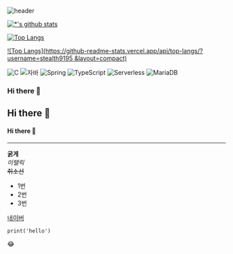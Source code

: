 ![header](https://capsule-render.vercel.app/api?type=wave&color=auto&height=300&section=header&text=깃허브%20특강&fontSize=90&animation=scaleIn)


[![*'s github stats](https://github-readme-stats.vercel.app/api?username=stealth9195)](https://github.com/stealth9195)


[![Top Langs](https://github-readme-stats.vercel.app/api/top-langs/?username=stealth9195)](https://github.com/stealth9195/github-readme-stats)

[![Top Langs](https://github-readme-stats.vercel.app/api/top-langs/?username=stealth9195 &layout=compact)](https://github.com/stealth9195/github-readme-stats)


![C](https://img.shields.io/badge/-C-123456?style=flat-square&logo=C&logoColor=black)
![자바](https://img.shields.io/badge/-자바-007396?style=flat&logo=Java&logoColor=ffffff)
![Spring](https://img.shields.io/badge/-Spring-6DB33F?style=for-the-badge&logo=Spring&logoColor=white)
![TypeScript](https://img.shields.io/badge/-TypeScript-3178C6?style=flat-square&logo=TypeScript&logoColor=white)
![Serverless](https://img.shields.io/badge/-Serverless-FD5750?style=flat-square&logo=Serverless&logoColor=magenta)
![MariaDB](https://img.shields.io/badge/-MariaDB-1F305F?style=flat-square&logo=mariadb&logoColor=white)

### Hi there 👋
## Hi there 👋

#### Hi there 👋

---
**굵게** <br>
*이탤릭* <br>
~~취소선~~ <br>

* 1번
* 2번
* 3번 

[네이버](https://naver.com)

```
print('hello')
```

:joy:
